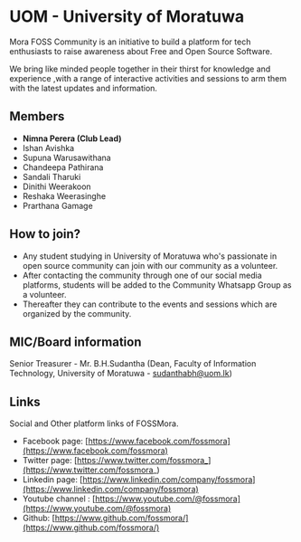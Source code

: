 # UOM - University of Moratuwa

Mora FOSS Community is an initiative to build a platform for tech enthusiasts to raise awareness about Free and Open Source Software.

We bring like minded people together in their thirst for knowledge and experience ,with a range of interactive activities and sessions to arm them with the latest updates and information.

## Members

* **Nimna Perera (Club Lead)**
* Ishan Avishka
* Supuna Warusawithana
* Chandeepa Pathirana
* Sandali Tharuki
* Dinithi Weerakoon
* Reshaka Weerasinghe
* Prarthana Gamage

## How to join?

* Any student studying in University of Moratuwa who's passionate in open source community can join with our community as a volunteer.
* After contacting the community through one of our social media platforms, students will be added to the Community Whatsapp Group as a volunteer.
* Thereafter they can contribute to the events and sessions which are organized by the community.

## MIC/Board information

Senior Treasurer - Mr. B.H.Sudantha (Dean, Faculty of Information Technology, University of Moratuwa - sudanthabh@uom.lk)

## Links

Social and Other platform links of FOSSMora.

 - Facebook page: [https://www.facebook.com/fossmora](https://www.facebook.com/fossmora)
 - Twitter page: [https://www.twitter.com/fossmora_](https://www.twitter.com/fossmora_)
 - Linkedin page: [https://www.linkedin.com/company/fossmora](https://www.linkedin.com/company/fossmora)
 - Youtube channel : [https://www.youtube.com/@fossmora](https://www.youtube.com/@fossmora)
 - Github: [https://www.github.com/fossmora/](https://www.github.com/fossmora/)
